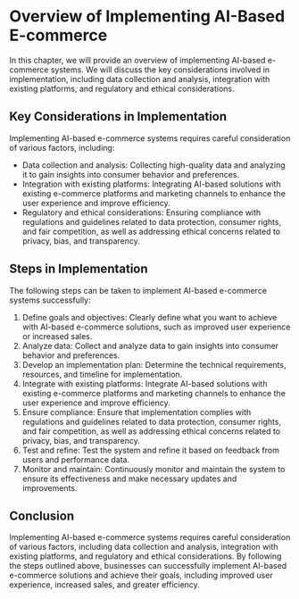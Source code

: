 Overview of Implementing AI-Based E-commerce
============================================================================================

In this chapter, we will provide an overview of implementing AI-based e-commerce systems. We will discuss the key considerations involved in implementation, including data collection and analysis, integration with existing platforms, and regulatory and ethical considerations.

Key Considerations in Implementation
------------------------------------

Implementing AI-based e-commerce systems requires careful consideration of various factors, including:

* Data collection and analysis: Collecting high-quality data and analyzing it to gain insights into consumer behavior and preferences.
* Integration with existing platforms: Integrating AI-based solutions with existing e-commerce platforms and marketing channels to enhance the user experience and improve efficiency.
* Regulatory and ethical considerations: Ensuring compliance with regulations and guidelines related to data protection, consumer rights, and fair competition, as well as addressing ethical concerns related to privacy, bias, and transparency.

Steps in Implementation
-----------------------

The following steps can be taken to implement AI-based e-commerce systems successfully:

1. Define goals and objectives: Clearly define what you want to achieve with AI-based e-commerce solutions, such as improved user experience or increased sales.
2. Analyze data: Collect and analyze data to gain insights into consumer behavior and preferences.
3. Develop an implementation plan: Determine the technical requirements, resources, and timeline for implementation.
4. Integrate with existing platforms: Integrate AI-based solutions with existing e-commerce platforms and marketing channels to enhance the user experience and improve efficiency.
5. Ensure compliance: Ensure that implementation complies with regulations and guidelines related to data protection, consumer rights, and fair competition, as well as addressing ethical concerns related to privacy, bias, and transparency.
6. Test and refine: Test the system and refine it based on feedback from users and performance data.
7. Monitor and maintain: Continuously monitor and maintain the system to ensure its effectiveness and make necessary updates and improvements.

Conclusion
----------

Implementing AI-based e-commerce systems requires careful consideration of various factors, including data collection and analysis, integration with existing platforms, and regulatory and ethical considerations. By following the steps outlined above, businesses can successfully implement AI-based e-commerce solutions and achieve their goals, including improved user experience, increased sales, and greater efficiency.
